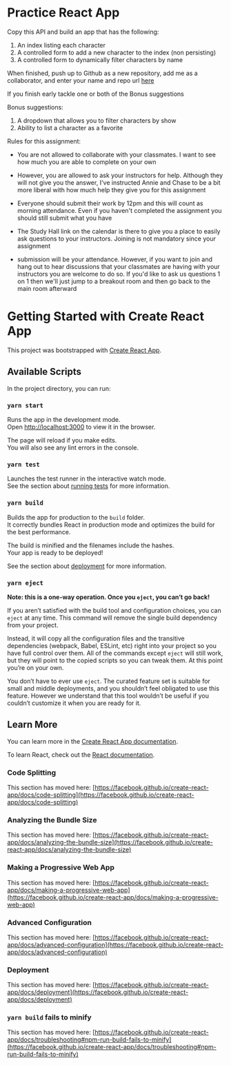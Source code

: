 # Practice React App

Copy this API and build an app that has the following:

1. An index listing each character
2. A controlled form to add a new character to the index (non persisting)
3. A controlled form to dynamically filter characters by name

When finished, push up to Github as a new repository, add me as a collaborator, and enter your name and repo url 
[here](https://docs.google.com/spreadsheets/d/1fhempDk_tp3V_wzdN0aT4ybKcNc2RFcSjWAh8gOXop0/edit)


If you finish early tackle one or both of the Bonus suggestions

Bonus suggestions:
1. A dropdown that allows you to filter characters by show
2. Ability to list a character as a favorite

Rules for this assignment:
* You are not allowed to collaborate with your classmates. I want to see how much you are able to complete on your own

* However, you are allowed to ask your instructors for help. Although they will not give you the answer, I've instructed Annie and Chase to be a bit more     liberal with how much help they give you for this assignment

* Everyone should submit their work by 12pm and this will count as morning attendance. Even if you haven't completed the assignment you should still submit what you have

* The Study Hall link on the calendar is there to give you a place to easily ask questions to your instructors. Joining is not mandatory since your assignment 

* submission will be your attendance. However, if you want to join and hang out to hear discussions that your classmates are having with your instructors you are welcome to do so. If you'd like to ask us questions 1 on 1 then we'll just jump to a breakout room and then go back to the main room afterward


# Getting Started with Create React App

This project was bootstrapped with [Create React App](https://github.com/facebook/create-react-app).

## Available Scripts

In the project directory, you can run:

### `yarn start`

Runs the app in the development mode.\
Open [http://localhost:3000](http://localhost:3000) to view it in the browser.

The page will reload if you make edits.\
You will also see any lint errors in the console.

### `yarn test`

Launches the test runner in the interactive watch mode.\
See the section about [running tests](https://facebook.github.io/create-react-app/docs/running-tests) for more information.

### `yarn build`

Builds the app for production to the `build` folder.\
It correctly bundles React in production mode and optimizes the build for the best performance.

The build is minified and the filenames include the hashes.\
Your app is ready to be deployed!

See the section about [deployment](https://facebook.github.io/create-react-app/docs/deployment) for more information.

### `yarn eject`

**Note: this is a one-way operation. Once you `eject`, you can’t go back!**

If you aren’t satisfied with the build tool and configuration choices, you can `eject` at any time. This command will remove the single build dependency from your project.

Instead, it will copy all the configuration files and the transitive dependencies (webpack, Babel, ESLint, etc) right into your project so you have full control over them. All of the commands except `eject` will still work, but they will point to the copied scripts so you can tweak them. At this point you’re on your own.

You don’t have to ever use `eject`. The curated feature set is suitable for small and middle deployments, and you shouldn’t feel obligated to use this feature. However we understand that this tool wouldn’t be useful if you couldn’t customize it when you are ready for it.

## Learn More

You can learn more in the [Create React App documentation](https://facebook.github.io/create-react-app/docs/getting-started).

To learn React, check out the [React documentation](https://reactjs.org/).

### Code Splitting

This section has moved here: [https://facebook.github.io/create-react-app/docs/code-splitting](https://facebook.github.io/create-react-app/docs/code-splitting)

### Analyzing the Bundle Size

This section has moved here: [https://facebook.github.io/create-react-app/docs/analyzing-the-bundle-size](https://facebook.github.io/create-react-app/docs/analyzing-the-bundle-size)

### Making a Progressive Web App

This section has moved here: [https://facebook.github.io/create-react-app/docs/making-a-progressive-web-app](https://facebook.github.io/create-react-app/docs/making-a-progressive-web-app)

### Advanced Configuration

This section has moved here: [https://facebook.github.io/create-react-app/docs/advanced-configuration](https://facebook.github.io/create-react-app/docs/advanced-configuration)

### Deployment

This section has moved here: [https://facebook.github.io/create-react-app/docs/deployment](https://facebook.github.io/create-react-app/docs/deployment)

### `yarn build` fails to minify

This section has moved here: [https://facebook.github.io/create-react-app/docs/troubleshooting#npm-run-build-fails-to-minify](https://facebook.github.io/create-react-app/docs/troubleshooting#npm-run-build-fails-to-minify)
